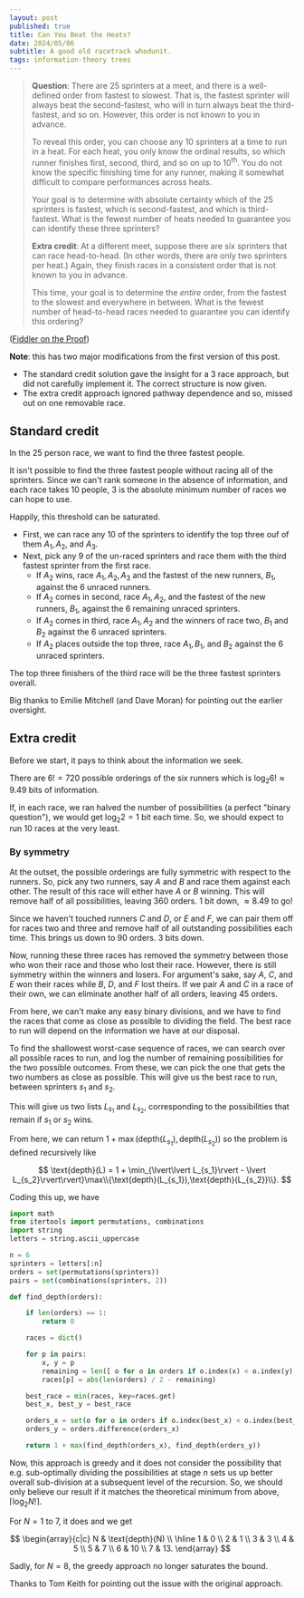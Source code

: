 ```yaml
---
layout: post
published: true
title: Can You Beat the Heats?
date: 2024/05/06
subtitle: A good old racetrack whodunit.
tags: information-theory trees
---
```


>**Question**: There are $25$ sprinters at a meet, and there is a well-defined order from fastest to slowest. That is, the fastest sprinter will always beat the second-fastest, who will in turn always beat the third-fastest, and so on. However, this order is not known to you in advance.
>
>To reveal this order, you can choose any $10$ sprinters at a time to run in a heat. For each heat, you only know the ordinal results, so which runner finishes first, second, third, and so on up to $10^\text{th}.$ You do not know the specific finishing time for any runner, making it somewhat difficult to compare performances across heats.
>
>Your goal is to determine with absolute certainty which of the $25$ sprinters is fastest, which is second-fastest, and which is third-fastest. What is the fewest number of heats needed to guarantee you can identify these three sprinters?
>
>**Extra credit**: At a different meet, suppose there are six sprinters that can race head-to-head. (In other words, there are only two sprinters per heat.) Again, they finish races in a consistent order that is not known to you in advance.
>
>This time, your goal is to determine the _entire_ order, from the fastest to the slowest and everywhere in between. What is the fewest number of head-to-head races needed to guarantee you can identify this ordering?

<!--more-->

([Fiddler on the Proof](https://thefiddler.substack.com/p/can-you-beat-the-heats))

**Note**: this has two major modifications from the first version of this post. 
- The standard credit solution gave the insight for a $3$ race approach, but did not carefully implement it. The correct structure is now given.
- The extra credit approach ignored pathway dependence and so, missed out on one removable race.

## Standard credit

In the $25$ person race, we want to find the three fastest people. 

It isn't possible to find the three fastest people without racing all of the sprinters. Since we can't rank someone in the absence of information, and each race takes $10$ people, $3$ is the absolute minimum number of races we can hope to use.

Happily, this threshold can be saturated.

- First, we can race any $10$ of the sprinters to identify the top three ouf of them $A_1, A_2,$ and $A_3.$
- Next, pick any $9$ of the un-raced sprinters and race them with the third fastest sprinter from the first race.
  - If $A_2$ wins, race $A_1, A_2, A_3$ and the fastest of the new runners, $B_1,$ against the $6$ unraced runners.
  - If $A_2$ comes in second, race $A_1,A_2,$ and the fastest of the new runners, $B_1,$ against the $6$ remaining unraced sprinters.
  - If $A_2$ comes in third, race $A_1, A_2$ and the winners of race two, $B_1$ and $B_2$ against the $6$ unraced sprinters.
  - If $A_2$ places outside the top three, race $A_1,B_1,$ and $B_2$ against the $6$ unraced sprinters. 

The top three finishers of the third race will be the three fastest sprinters overall.

Big thanks to Emilie Mitchell (and Dave Moran) for pointing out the earlier oversight.

## Extra credit

Before we start, it pays to think about the information we seek. 

There are $6! = 720$ possible orderings of the six runners which is $\log_2 6! \approx 9.49$ bits of information.

If, in each race, we ran halved the number of possibilities (a perfect "binary question"), we would get $\log_2 2 = 1$ bit each time. So, we should expect to run $10$ races at the very least.

### By symmetry

At the outset, the possible orderings are fully symmetric with respect to the runners. So, pick any two runners, say $A$ and $B$ and race them against each other. The result of this race will either have $A$ or $B$ winning. This will remove half of all possibilities, leaving $360$ orders. $1$ bit down, $\approx 8.49$ to go!

Since we haven't touched runners $C$ and $D,$ or $E$ and $F,$ we can pair them off for races two and three and remove half of all outstanding possibilities each time. This brings us down to $90$ orders. $3$ bits down.

Now, running these three races has removed the symmetry between those who won their race and those who lost their race. However, there is still symmetry within the winners and losers. For argument's sake, say $A,$ $C,$ and $E$ won their races while $B,$ $D,$ and $F$ lost theirs. If we pair $A$ and $C$ in a race of their own, we can eliminate another half of all orders, leaving $45$ orders.

From here, we can't make any easy binary divisions, and we have to find the races that come as close as possible to dividing the field. The best race to run will depend on the information we have at our disposal. 

To find the shallowest worst-case sequence of races, we can search over all possible races to run, and log the number of remaining possibilities for the two possible outcomes. From these, we can pick the one that gets the two numbers as close as possible. This will give us the best race to run, between sprinters $s_1$ and $s_2$.

This will give us two lists $L_{s_1}$ and $L_{s_2},$ corresponding to the possibilities that remain if $s_1$ or $s_2$ wins.

From here, we can return $1 + \max(\text{depth}(L_{s_1}), \text{depth}(L_{s_2}))$ so the problem is defined recursively like

$$ \text{depth}(L) = 1 + \min_{\lvert\lvert L_{s_1}\rvert - \lvert L_{s_2}\rvert\rvert}\max\\{\text{depth}(L_{s_1}),\text{depth}(L_{s_2})\\}. $$

Coding this up, we have 

```python
import math
from itertools import permutations, combinations
import string
letters = string.ascii_uppercase

n = 6
sprinters = letters[:n]
orders = set(permutations(sprinters))
pairs = set(combinations(sprinters, 2))

def find_depth(orders):

    if len(orders) == 1:
        return 0

    races = dict()

    for p in pairs:
        x, y = p
        remaining = len([ o for o in orders if o.index(x) < o.index(y) ])
        races[p] = abs(len(orders) / 2 - remaining)

    best_race = min(races, key=races.get)
    best_x, best_y = best_race

    orders_x = set(o for o in orders if o.index(best_x) < o.index(best_y))
    orders_y = orders.difference(orders_x)

    return 1 + max(find_depth(orders_x), find_depth(orders_y))

```

Now, this approach is greedy and it does not consider the possibility that e.g. sub-optimally dividing the possibilities at stage $n$ sets us up better overall sub-division at a subsequent level of the recursion. So, we should only believe our result if it matches the theoretical minimum from above, $\lceil \log_2 N!\rceil.$

For $N=1$ to $7,$ it does and we get

$$ 
  \begin{array}{c|c}
    N & \text{depth}(N) \\ \hline
    1 & 0 \\
    2 & 1 \\
    3 & 3 \\
    4 & 5 \\
    5 & 7 \\
    6 & 10 \\
    7 & 13.
  \end{array} 
$$

Sadly, for $N=8,$ the greedy approach no longer saturates the bound. 

Thanks to Tom Keith for pointing out the issue with the original approach.


<br>
